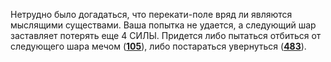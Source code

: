 Нетрудно было догадаться, что перекати-поле вряд ли являются мыслящими существами. Ваша попытка не удается, а следующий шар заставляет потерять еще 4 СИЛЫ. Придется либо пытаться отбиться от следующего шара мечом ([**105**](#n_105)), либо постараться увернуться ([**483**](#n_483)).

